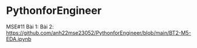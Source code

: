 # PythonforEngineer
MSE#11
Bài 1: 
Bài 2: https://github.com/anh22mse23052/PythonforEngineer/blob/main/BT2-M5-EDA.ipynb
